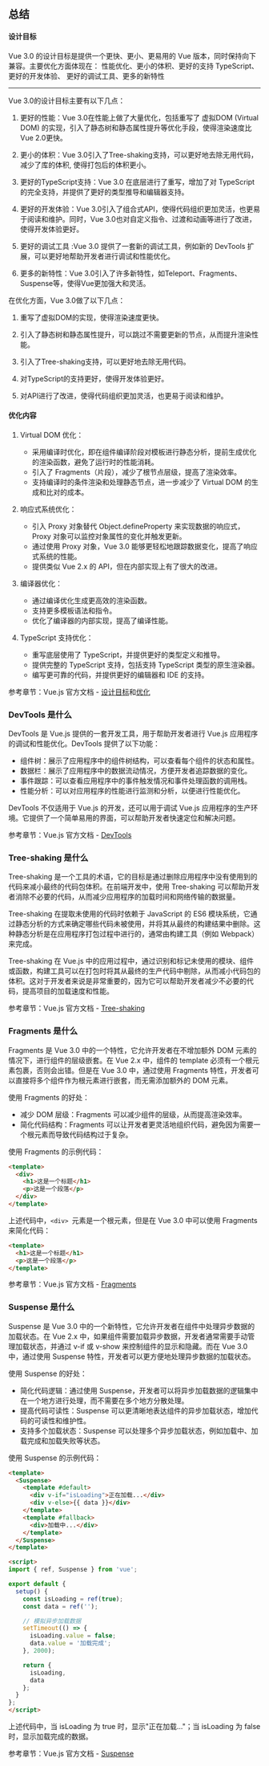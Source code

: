 ## 总结
#### 设计目标

Vue 3.0 的设计目标是提供一个更快、更小、更易用的 Vue 版本，同时保持向下兼容。主要优化方面体现在：
性能优化、更小的体积、更好的支持 TypeScript、更好的开发体验、 更好的调试工具、更多的新特性

---

Vue 3.0的设计目标主要有以下几点：

1. 更好的性能：Vue 3.0在性能上做了大量优化，包括重写了 虚拟DOM (Virtual DOM) 的实现，引入了静态树和静态属性提升等优化手段，使得渲染速度比Vue 2.0更快。
    
2. 更小的体积：Vue 3.0引入了Tree-shaking支持，可以更好地去除无用代码，减少了库的体积, 使得打包后的体积更小。
    
3. 更好的TypeScript支持：Vue 3.0 在底层进行了重写，增加了对 TypeScript 的完全支持，并提供了更好的类型推导和编辑器支持。
    
4. 更好的开发体验：Vue 3.0引入了组合式API，使得代码组织更加灵活，也更易于阅读和维护。同时，Vue 3.0也对自定义指令、过渡和动画等进行了改进，使得开发体验更好。  

5. 更好的调试工具 :Vue 3.0 提供了一套新的调试工具，例如新的 DevTools 扩展，可以更好地帮助开发者进行调试和性能优化。
    
6. 更多的新特性：Vue 3.0引入了许多新特性，如Teleport、Fragments、Suspense等，使得Vue更加强大和灵活。
    

在优化方面，Vue 3.0做了以下几点：

1. 重写了虚拟DOM的实现，使得渲染速度更快。
    
2. 引入了静态树和静态属性提升，可以跳过不需要更新的节点，从而提升渲染性能。
    
3. 引入了Tree-shaking支持，可以更好地去除无用代码。
    
4. 对TypeScript的支持更好，使得开发体验更好。
    
5. 对API进行了改进，使得代码组织更加灵活，也更易于阅读和维护。  


#### 优化内容

1. Virtual DOM 优化：
    
    - 采用编译时优化，即在组件编译阶段对模板进行静态分析，提前生成优化的渲染函数，避免了运行时的性能消耗。
    - 引入了 Fragments（片段），减少了根节点层级，提高了渲染效率。
    - 支持编译时的条件渲染和处理静态节点，进一步减少了 Virtual DOM 的生成和比对的成本。
2. 响应式系统优化：
    
    - 引入 Proxy 对象替代 Object.defineProperty 来实现数据的响应式，Proxy 对象可以监控对象属性的变化并触发更新。
    - 通过使用 Proxy 对象，Vue 3.0 能够更轻松地跟踪数据变化，提高了响应式系统的性能。
    - 提供类似 Vue 2.x 的 API，但在内部实现上有了很大的改进。
3. 编译器优化：
    
    - 通过编译优化生成更高效的渲染函数。
    - 支持更多模板语法和指令。
    - 优化了编译器的内部实现，提高了编译性能。
4. TypeScript 支持优化：
    
    - 重写底层使用了 TypeScript，并提供更好的类型定义和推导。
    - 提供完整的 TypeScript 支持，包括支持 TypeScript 类型的原生渲染器。
    - 编写更可靠的代码，并提供更好的编辑器和 IDE 的支持。

参考章节：Vue.js 官方文档 - [设计目标](https://v3.vuejs.org/guide/introduction.html#design-goals)和[优化](https://v3.vuejs.org/guide/introduction.html#optimizations)

### DevTools 是什么

DevTools 是 Vue.js 提供的一套开发工具，用于帮助开发者进行 Vue.js 应用程序的调试和性能优化。DevTools 提供了以下功能：

- 组件树：展示了应用程序中的组件树结构，可以查看每个组件的状态和属性。
- 数据栏：展示了应用程序中的数据流动情况，方便开发者追踪数据的变化。
- 事件跟踪：可以查看应用程序中的事件触发情况和事件处理函数的调用栈。
- 性能分析：可以对应用程序的性能进行监测和分析，以便进行性能优化。

DevTools 不仅适用于 Vue.js 的开发，还可以用于调试 Vue.js 应用程序的生产环境。它提供了一个简单易用的界面，可以帮助开发者快速定位和解决问题。

参考章节：Vue.js 官方文档 - [DevTools](https://v3.vuejs.org/guide/introduction.html#devtools)    


### Tree-shaking 是什么

Tree-shaking 是一个工具的术语，它的目标是通过删除应用程序中没有使用到的代码来减小最终的代码包体积。在前端开发中，使用 Tree-shaking 可以帮助开发者消除不必要的代码，从而减少应用程序的加载时间和网络传输的数据量。

Tree-shaking 在提取未使用的代码时依赖于 JavaScript 的 ES6 模块系统，它通过静态分析的方式来确定哪些代码未被使用，并将其从最终的构建结果中删除。这种静态分析是在应用程序打包过程中进行的，通常由构建工具（例如 Webpack）来完成。

Tree-shaking 在 Vue.js 中的应用过程中，通过识别和标记未使用的模块、组件或函数，构建工具可以在打包时将其从最终的生产代码中剔除，从而减小代码包的体积。这对于开发者来说是非常重要的，因为它可以帮助开发者减少不必要的代码，提高项目的加载速度和性能。

参考章节：Vue.js 官方文档 - [Tree-shaking](https://v3.vuejs.org/guide/installation.html#tree-shaking)  


### Fragments 是什么

Fragments 是 Vue 3.0 中的一个特性，它允许开发者在不增加额外 DOM 元素的情况下，进行组件的层级嵌套。在 Vue 2.x 中，组件的 template 必须有一个根元素包裹，否则会出错。但是在 Vue 3.0 中，通过使用 Fragments 特性，开发者可以直接将多个组件作为根元素进行嵌套，而无需添加额外的 DOM 元素。

使用 Fragments 的好处：

- 减少 DOM 层级：Fragments 可以减少组件的层级，从而提高渲染效率。
- 简化代码结构：Fragments 可以让开发者更灵活地组织代码，避免因为需要一个根元素而导致代码结构过于复杂。

使用 Fragments 的示例代码：

```HTML
<template>
  <div>
    <h1>这是一个标题</h1>
    <p>这是一个段落</p>
  </div>
</template>
```

上述代码中，``<div> ``元素是一个根元素，但是在 Vue 3.0 中可以使用 Fragments 来简化代码：

```html
<template>
  <h1>这是一个标题</h1>
  <p>这是一个段落</p>
</template>
```
参考章节：Vue.js 官方文档 - [Fragments](https://v3.vuejs.org/guide/migration/fragments.html)


### Suspense 是什么

Suspense 是 Vue 3.0 中的一个新特性，它允许开发者在组件中处理异步数据的加载状态。在 Vue 2.x 中，如果组件需要加载异步数据，开发者通常需要手动管理加载状态，并通过 v-if 或 v-show 来控制组件的显示和隐藏。而在 Vue 3.0 中，通过使用 Suspense 特性，开发者可以更方便地处理异步数据的加载状态。

使用 Suspense 的好处：

- 简化代码逻辑：通过使用 Suspense，开发者可以将异步加载数据的逻辑集中在一个地方进行处理，而不需要在多个地方分散处理。
- 提高代码可读性：Suspense 可以更清晰地表达组件的异步加载状态，增加代码的可读性和维护性。
- 支持多个加载状态：Suspense 可以处理多个异步加载状态，例如加载中、加载完成和加载失败等状态。

使用 Suspense 的示例代码：  

```html
<template>
  <Suspense>
    <template #default>
      <div v-if="isLoading">正在加载...</div>
      <div v-else>{{ data }}</div>
    </template>
    <template #fallback>
      <div>加载中...</div>
    </template>
  </Suspense>
</template>

<script>
import { ref, Suspense } from 'vue';

export default {
  setup() {
    const isLoading = ref(true);
    const data = ref('');

    // 模拟异步加载数据
    setTimeout(() => {
      isLoading.value = false;
      data.value = '加载完成';
    }, 2000);

    return {
      isLoading,
      data
    };
  }
};
</script>
```
上述代码中，当 isLoading 为 true 时，显示"正在加载..."；当 isLoading 为 false 时，显示加载完成的数据。

参考章节：Vue.js 官方文档 - [Suspense](https://v3.vuejs.org/guide/migration/suspense.html)